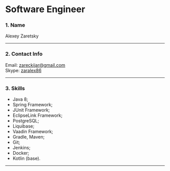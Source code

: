 # Software Engineer

### 1. Name

Alexey Zaretsky

---

### 2. Contact Info

Email: [zareckijar@gmail.com](mailto:zareckijar@gmail.com)  
Skype: [zaralex86](skype:zaralex86)

---

### 3. Skills

- Java 8;
- Spring Framework; 
- JUnit Framework; 
- EclipseLink Framework; 
- PostgreSQL;
- Liquibase; 
- Vaadin Framework;
- Gradle, Maven;
- Git;
- Jenkins; 
- Docker;
- Kotlin (base).

---